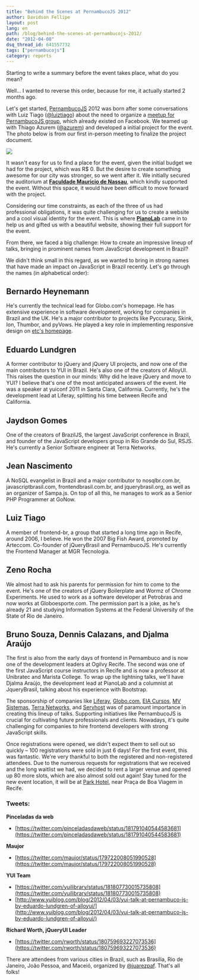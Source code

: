 ```yaml
---
title: "Behind the Scenes at PernambucoJS 2012"
author: Davidson Fellipe
layout: post
lang: en
path: /blog/behind-the-scenes-at-pernambucojs-2012/
date: "2012-04-08"
dsq_thread_id: 641557732
tags: ["pernambucojs"]
category: reports
---
```


Starting to write a summary before the event takes place, what do you mean?

Well… I wanted to reverse this order, because for me, it actually started 2 months ago.

Let's get started, [PernambucoJS][1] 2012 was born after some conversations with Luiz Tiago ([@luiztiago][2]) about the need to organize a [meetup for PernambucoJS group][3], which already existed on Facebook. We teamed up with Thiago Azurem ([@azurem][4]) and developed a initial project for the event. The photo below is from our first in-person meeting to finalize the project document.

[1]: https://pernambucojs.com
[2]: https://twitter.com/luiztiago
[3]: https://www.facebook.com/groups/pernambucojs/
[4]: https://twitter.com/azurem

![](/img-posts/pejs.jpg)

It wasn't easy for us to find a place for the event, given the initial budget we had for the project, which was R\$ 0. But the desire to create something awesome for our city was stronger, so we went after it. We initially secured the auditorium at **[Faculdade Mauricio de Nassau][6]**, which kindly supported the event. Without this space, it would have been difficult to move forward with the project.

[6]: http://www.mauriciodenassau.edu.br/

Considering our time constraints, as each of the three of us had professional obligations, it was quite challenging for us to create a website and a cool visual identity for the event. This is where **[PianoLab][7]** came in to help us and gifted us with a beautiful website, showing their full support for the event.

[7]: https://www.pianolab.com.br

From there, we faced a big challenge: How to create an impressive lineup of talks, bringing in prominent names from JavaScript development in Brazil?

We didn't think small in this regard, as we wanted to bring in strong names that have made an impact on JavaScript in Brazil recently. Let's go through the names (in alphabetical order):

## Bernardo Heynemann

He's currently the technical lead for Globo.com's homepage. He has extensive experience in software development, working for companies in Brazil and the UK. He's a major contributor to projects like Pyccuracy, Skink, Ion, Thumbor, and pyVows. He played a key role in implementing responsive design on [etc's homepage][8].

[8]: https://etc.globo.com

## Eduardo Lundgren

A former contributor to jQuery and jQuery UI projects, and now one of the main contributors to YUI in Brazil. He's also one of the creators of AlloyUI. This raises the question in our minds: Why did he leave jQuery and move to YUI? I believe that's one of the most anticipated answers of the event. He was a speaker at yuiconf 2011 in Santa Clara, California. Currently, he's the development lead at Liferay, splitting his time between Recife and California.

## Jaydson Gomes

One of the creators of BrazilJS, the largest JavaScript conference in Brazil, and founder of the JavaScript developers group in Rio Grande do Sul, RSJS. He's currently a Senior Software engineer at Terra Networks.

## Jean Nascimento

A NoSQL evangelist in Brazil and a major contributor to nosqlbr.com.br, javascriptbrasil.com, frontendbrasil.com.br, and jquerybrasil.org, as well as an organizer of Sampa.js. On top of all this, he manages to work as a Senior PHP Programmer at GoNow.

## Luiz Tiago

A member of frontend-br, a group that started a long time ago in Recife, around 2006, I believe. He won the 2007 Big Fish Award, promoted by Arteccom. Co-founder of jQueryBrasil and PernambucoJS. He's currently the Frontend Manager at MGR Tecnologia.

## Zeno Rocha

We almost had to ask his parents for permission for him to come to the event. He's one of the creators of jQuery Boilerplate and Wormz of Chrome Experiments. He used to work as a software developer at Petrobras and now works at Globoesporte.com. The permission part is a joke, as he's already 21 and studying Information Systems at the Federal University of the State of Rio de Janeiro.

## Bruno Souza, Dennis Calazans, and Djalma Araújo

The first is also from the early days of frontend in Pernambuco and is now one of the development leaders at Ogilvy Recife. The second was one of the first JavaScript course instructors in Recife and is now a professor at Unibratec and Marista College. To wrap up the lightning talks, we'll have Djalma Araújo, the development lead at PianoLab and a columnist at JqueryBrasil, talking about his experience with Bootstrap.

The sponsorship of companies like [Liferay][9], [Globo.com][10], [EIA Cursos][11], [MV Sistemas][12], [Terra Networks][13], and [Servhost][14] was of paramount importance in creating this lineup of talks. Supporting initiatives like PernambucoJS is crucial for cultivating future professionals and clients. Nowadays, it's quite challenging for companies to hire frontend developers with strong JavaScript skills.

[9]: https://www.liferay.com/
[10]: https://www.globo.com/
[11]: http://curso.eia.com.br/javascript.php
[12]: http://www.mv.com.br/mv/
[13]: https://www.terra.com.br/
[14]: https://site.servhost.com.br/

Once registrations were opened, we didn't expect them to sell out so quickly – 100 registrations were sold in just 6 days! For the first event, this was fantastic. We're very thankful to both the registered and non-registered attendees. Due to the numerous requests for registrations that we received and the long waitlist we had, we decided to rent a larger venue and opened up 80 more slots, which are also almost sold out again! Stay tuned for the new event location, it will be at [Park Hotel][15], near Praça de Boa Viagem in Recife.

[15]: http://www.park.com.br/

### Tweets:

**Pinceladas da web**

- [https://twitter.com/pinceladasdaweb/status/181791040544583681](https://twitter.com/pinceladasdaweb/status/181791040544583681)

**Maujor**

- [https://twitter.com/maujor/status/179722008051990528](https://twitter.com/maujor/status/179722008051990528)

**YUI Team**

- [https://twitter.com/yuilibrary/status/181807730015735808](https://twitter.com/yuilibrary/status/181807730015735808)
- [http://www.yuiblog.com/blog/2012/04/03/yui-talk-at-pernambuco-js-by-eduardo-lundgren-of-alloyui/](http://www.yuiblog.com/blog/2012/04/03/yui-talk-at-pernambuco-js-by-eduardo-lundgren-of-alloyui/)

**Richard Worth, jQueryUI Leader**

- [https://twitter.com/rworth/status/180759693227073536](https://twitter.com/rworth/status/180759693227073536)

There are attendees from various cities in Brazil, such as Brasilia, Rio de Janeiro, João Pessoa, and Maceió, organized by [@juarezpaf][16]. That's all folks!

[16]: https://twitter.com/juarezpaf